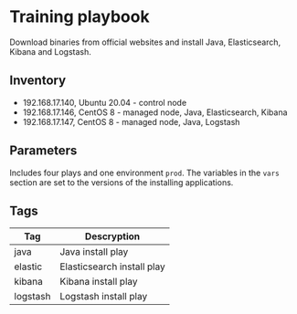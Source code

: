 Training playbook
=========
Download binaries from official websites and install Java, Elasticsearch, Kibana and Logstash.

Inventory
--------------
* 192.168.17.140, Ubuntu 20.04 - control node
* 192.168.17.146, CentOS 8 - managed node, Java, Elasticsearch, Kibana
* 192.168.17.147, CentOS 8 - managed node, Java, Logstash

Parameters
--------------
Includes four plays and one environment `prod`.
The variables in the `vars` section are set to the versions of the installing applications.


Tags
--------------

Tag  | Descryption 
------------- | -------------
java	| Java install play
elastic | Elasticsearch install play
kibana | Kibana install play
logstash | Logstash install play
